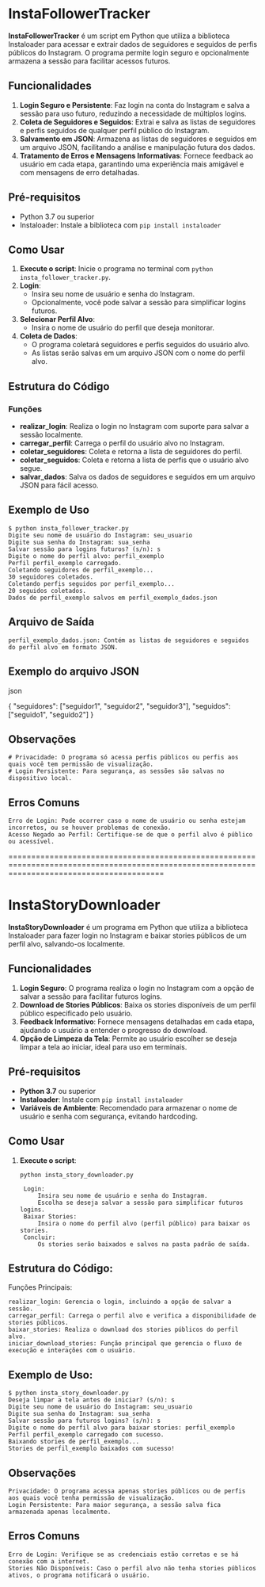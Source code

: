 # InstaFollowerTracker

**InstaFollowerTracker** é um script em Python que utiliza a biblioteca Instaloader para acessar e extrair dados de seguidores e seguidos de perfis públicos do Instagram. O programa permite login seguro e opcionalmente armazena a sessão para facilitar acessos futuros.

## Funcionalidades

1. **Login Seguro e Persistente**: Faz login na conta do Instagram e salva a sessão para uso futuro, reduzindo a necessidade de múltiplos logins.
2. **Coleta de Seguidores e Seguidos**: Extrai e salva as listas de seguidores e perfis seguidos de qualquer perfil público do Instagram.
3. **Salvamento em JSON**: Armazena as listas de seguidores e seguidos em um arquivo JSON, facilitando a análise e manipulação futura dos dados.
4. **Tratamento de Erros e Mensagens Informativas**: Fornece feedback ao usuário em cada etapa, garantindo uma experiência mais amigável e com mensagens de erro detalhadas.

## Pré-requisitos

- Python 3.7 ou superior
- Instaloader: Instale a biblioteca com `pip install instaloader`

## Como Usar

1. **Execute o script**: Inicie o programa no terminal com `python insta_follower_tracker.py`.
2. **Login**:
   - Insira seu nome de usuário e senha do Instagram.
   - Opcionalmente, você pode salvar a sessão para simplificar logins futuros.
3. **Selecionar Perfil Alvo**:
   - Insira o nome de usuário do perfil que deseja monitorar.
4. **Coleta de Dados**:
   - O programa coletará seguidores e perfis seguidos do usuário alvo.
   - As listas serão salvas em um arquivo JSON com o nome do perfil alvo.

## Estrutura do Código

### Funções

- **realizar_login**: Realiza o login no Instagram com suporte para salvar a sessão localmente.
- **carregar_perfil**: Carrega o perfil do usuário alvo no Instagram.
- **coletar_seguidores**: Coleta e retorna a lista de seguidores do perfil.
- **coletar_seguidos**: Coleta e retorna a lista de perfis que o usuário alvo segue.
- **salvar_dados**: Salva os dados de seguidores e seguidos em um arquivo JSON para fácil acesso.
 
## Exemplo de Uso

    $ python insta_follower_tracker.py
    Digite seu nome de usuário do Instagram: seu_usuario
    Digite sua senha do Instagram: sua_senha
    Salvar sessão para logins futuros? (s/n): s
    Digite o nome do perfil alvo: perfil_exemplo
    Perfil perfil_exemplo carregado.
    Coletando seguidores de perfil_exemplo...
    30 seguidores coletados.
    Coletando perfis seguidos por perfil_exemplo...
    20 seguidos coletados.
    Dados de perfil_exemplo salvos em perfil_exemplo_dados.json

## Arquivo de Saída

    perfil_exemplo_dados.json: Contém as listas de seguidores e seguidos do perfil alvo em formato JSON.

## Exemplo do arquivo JSON

json

{
    "seguidores": ["seguidor1", "seguidor2", "seguidor3"],
    "seguidos": ["seguido1", "seguido2"]
}

## Observações

    # Privacidade: O programa só acessa perfis públicos ou perfis aos quais você tem permissão de visualização.
    # Login Persistente: Para segurança, as sessões são salvas no dispositivo local.

## Erros Comuns

    Erro de Login: Pode ocorrer caso o nome de usuário ou senha estejam incorretos, ou se houver problemas de conexão.
    Acesso Negado ao Perfil: Certifique-se de que o perfil alvo é público ou acessível.

==============================================================================================================================================

# InstaStoryDownloader

**InstaStoryDownloader** é um programa em Python que utiliza a biblioteca Instaloader para fazer login no Instagram e baixar stories públicos de um perfil alvo, salvando-os localmente. 

## Funcionalidades

1. **Login Seguro**: O programa realiza o login no Instagram com a opção de salvar a sessão para facilitar futuros logins.
2. **Download de Stories Públicos**: Baixa os stories disponíveis de um perfil público especificado pelo usuário.
3. **Feedback Informativo**: Fornece mensagens detalhadas em cada etapa, ajudando o usuário a entender o progresso do download.
4. **Opção de Limpeza da Tela**: Permite ao usuário escolher se deseja limpar a tela ao iniciar, ideal para uso em terminais.

## Pré-requisitos

- **Python 3.7** ou superior
- **Instaloader**: Instale com `pip install instaloader`
- **Variáveis de Ambiente**: Recomendado para armazenar o nome de usuário e senha com segurança, evitando hardcoding.

## Como Usar

1. **Execute o script**:
   ```shell
   python insta_story_downloader.py

    Login:
        Insira seu nome de usuário e senha do Instagram.
        Escolha se deseja salvar a sessão para simplificar futuros logins.
    Baixar Stories:
        Insira o nome do perfil alvo (perfil público) para baixar os stories.
    Concluir:
        Os stories serão baixados e salvos na pasta padrão de saída.

## Estrutura do Código:
  Funções Principais:

    realizar_login: Gerencia o login, incluindo a opção de salvar a sessão.
    carregar_perfil: Carrega o perfil alvo e verifica a disponibilidade de stories públicos.
    baixar_stories: Realiza o download dos stories públicos do perfil alvo.
    iniciar_download_stories: Função principal que gerencia o fluxo de execução e interações com o usuário.

## Exemplo de Uso:

    $ python insta_story_downloader.py
    Deseja limpar a tela antes de iniciar? (s/n): s
    Digite seu nome de usuário do Instagram: seu_usuario
    Digite sua senha do Instagram: sua_senha
    Salvar sessão para futuros logins? (s/n): s
    Digite o nome do perfil alvo para baixar stories: perfil_exemplo
    Perfil perfil_exemplo carregado com sucesso.
    Baixando stories de perfil_exemplo...
    Stories de perfil_exemplo baixados com sucesso!

## Observações

    Privacidade: O programa acessa apenas stories públicos ou de perfis aos quais você tenha permissão de visualização.
    Login Persistente: Para maior segurança, a sessão salva fica armazenada apenas localmente.

## Erros Comuns

    Erro de Login: Verifique se as credenciais estão corretas e se há conexão com a internet.
    Stories Não Disponíveis: Caso o perfil alvo não tenha stories públicos ativos, o programa notificará o usuário.
